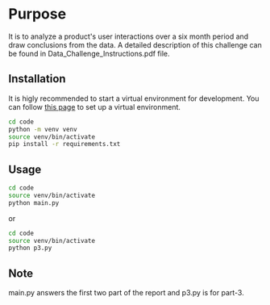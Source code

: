 # Purpose
It is to analyze a product's user interactions over a six month period and draw conclusions from the data. A detailed description of this challenge can be found in Data_Challenge_Instructions.pdf file.
## Installation
It is higly recommended to start a virtual environment for development.
You can follow <a href="https://gist.github.com/simonw/4835a22c79a8d3c29dd155c716b19e16" target="_top">this page</a> to set up a virtual environment.
```sh
cd code
python -m venv venv
source venv/bin/activate
pip install -r requirements.txt
```
## Usage
```sh
cd code
source venv/bin/activate
python main.py
```
or 
```sh
cd code
source venv/bin/activate
python p3.py
```
## Note
main.py answers the first two part of the report and p3.py is for part-3.

